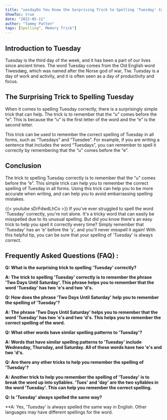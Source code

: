 ```yaml
---
title: "uesdayDo You Know the Surprising Trick to Spelling 'Tuesday' Correctly?"
ShowToc: true 
date: "2022-05-11"
author: "Tammy Patten" 
tags: [Spelling", Memory Trick"]
---
```

## Introduction to Tuesday

Tuesday is the third day of the week, and it has been a part of our lives since ancient times. The word Tuesday comes from the Old English word Tiwesdæg, which was named after the Norse god of war, Tiw. Tuesday is a day of work and activity, and it is often seen as a day of productivity and focus.

## The Surprising Trick to Spelling Tuesday

When it comes to spelling Tuesday correctly, there is a surprisingly simple trick that can help. The trick is to remember that the “u” comes before the “e”. This is because the “u” is the first letter of the word and the “e” is the second letter.

This trick can be used to remember the correct spelling of Tuesday in all forms, such as “Tuesdays” and “Tuesdee”. For example, if you are writing a sentence that includes the word “Tuesdays”, you can remember to spell it correctly by remembering that the “u” comes before the “e”.

## Conclusion

The trick to spelling Tuesday correctly is to remember that the “u” comes before the “e”. This simple trick can help you to remember the correct spelling of Tuesday in all forms. Using this trick can help you to be more accurate when writing, and can help you to avoid embarrassing spelling mistakes.

{{< youtube sDrFdwdLhCo >}} 
If you've ever struggled to spell the word 'Tuesday' correctly, you're not alone. It's a tricky word that can easily be misspelled due to its unusual spelling. But did you know there's an easy trick to help you spell it correctly every time? Simply remember that 'Tuesday' has an 'e' before the 'y', and you'll never misspell it again! With this helpful tip, you can be sure that your spelling of 'Tuesday' is always correct.

## Frequently Asked Questions (FAQ) :
**Q: What is the surprising trick to spelling 'Tuesday' correctly?**

**A: The trick to spelling 'Tuesday' correctly is to remember the phrase 'Two Days Until Saturday'. This phrase helps you to remember that the word 'Tuesday' has two 'e's and two 'd's.**

**Q: How does the phrase 'Two Days Until Saturday' help you to remember the spelling of 'Tuesday'?**

**A: The phrase 'Two Days Until Saturday' helps you to remember that the word 'Tuesday' has two 'e's and two 'd's. This helps you to remember the correct spelling of the word.**

**Q: What other words have similar spelling patterns to 'Tuesday'?**

**A: Words that have similar spelling patterns to 'Tuesday' include Wednesday, Thursday, and Saturday. All of these words have two 'e's and two 'd's.**

**Q: Are there any other tricks to help you remember the spelling of 'Tuesday'?**

**A: Another trick to help you remember the spelling of 'Tuesday' is to break the word up into syllables. 'Tues' and 'day' are the two syllables in the word 'Tuesday'. This can help you remember the correct spelling.**

**Q: Is 'Tuesday' always spelled the same way?**

**A: Yes, 'Tuesday' is always spelled the same way in English. Other languages may have different spellings for the word.





